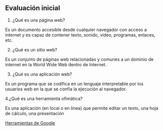 ## Evaluación inicial ##
1. ¿Qué es una página web?

  Es un documento  accesible desde cualquier navegador con acceso a internet y es capaz de contener texto, sonido, vídeo, programas, enlaces, etc.


2. ¿Qué es un sitio web?

  Es un conjunto de páginas web relacionadas y comunes a un dominio de internet en la World Wide Web dentro de Internet.  
  
  
3. ¿Qué es una aplicación web?

Es un programa que se codifica en un lenguaje interpretable por los usuarios web en la que se confía la ejecución al navegador.

4.¿Qué es una herramienta ofimática?

Es una aplicación (en local o en linea) que permite editar un texto, una hoja de cálculo, una
presentación


[Herramientas de Google](https://www.google.com/intl/es-419/chrome/browser-tools/ "hacer clic para acceder a Herramientas de Google")

